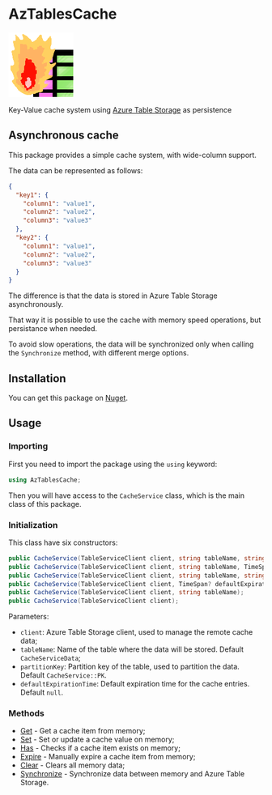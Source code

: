 # AzTablesCache

![](docs/assets/icon.png)

Key-Value cache system using [Azure Table Storage](https://azure.microsoft.com/services/storage/tables/) as persistence

## Asynchronous cache

This package provides a simple cache system, with wide-column support.

The data can be represented as follows:

```json
{
  "key1": {
    "column1": "value1",
    "column2": "value2",
    "column3": "value3"
  },
  "key2": {
    "column1": "value1",
    "column2": "value2",
    "column3": "value3"
  }
}
```

The difference is that the data is stored in Azure Table Storage asynchronously.

That way it is possible to use the cache with memory speed operations, but persistance when needed.

To avoid slow operations, the data will be synchronized only when calling the `Synchronize` method, with different merge options.

## Installation

You can get this package on [Nuget](https://www.nuget.org/packages/AzTablesCache/).

## Usage

### Importing

First you need to import the package using the `using` keyword:

```csharp
using AzTablesCache;
```

Then you will have access to the `CacheService` class, which is the main class of this package.

### Initialization

This class have six constructors:

```csharp
public CacheService(TableServiceClient client, string tableName, string partitionKey, TimeSpan? defaultExpirationTime);
public CacheService(TableServiceClient client, string tableName, TimeSpan? defaultExpirationTime);
public CacheService(TableServiceClient client, string tableName, string partitionKey);
public CacheService(TableServiceClient client, TimeSpan? defaultExpirationTime);
public CacheService(TableServiceClient client, string tableName);
public CacheService(TableServiceClient client);
```

Parameters:
* `client`: Azure Table Storage client, used to manage the remote cache data;
* `tableName`: Name of the table where the data will be stored. Default `CacheServiceData`;
* `partitionKey`: Partition key of the table, used to partition the data. Default `CacheService::PK`.
* `defaultExpirationTime`: Default expiration time for the cache entries. Default `null`.

### Methods

* [Get](docs/Get.md) - Get a cache item from memory;
* [Set](docs/Set.md) - Set or update a cache value on memory;
* [Has](docs/Has.md) - Checks if a cache item exists on memory;
* [Expire](docs/Expire.md) - Manually expire a cache item from memory;
* [Clear](docs/Clear.md) - Clears all memory data;
* [Synchronize](docs/Synchronize.md) - Synchronize data between memory and Azure Table Storage.
